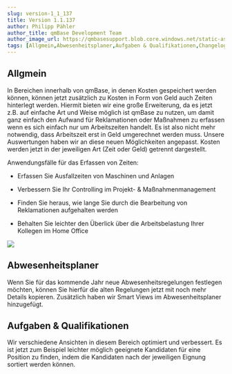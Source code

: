 ```yaml
---
slug: version-1_1_137
title: Version 1.1.137
author: Philipp Pähler
author_title: qmBase Development Team
author_image_url: https://qmbasesupport.blob.core.windows.net/static-assets/img/persons/paehler_round.png
tags: [Allgmein,Abwesenheitsplaner,Aufgaben & Qualifikationen,Changelog]
---
```

## Allgmein

In Bereichen innerhalb von qmBase, in denen Kosten gespeichert werden können, können jetzt zusätzlich zu Kosten in Form von Geld auch Zeiten hinterlegt werden. Hiermit bieten wir eine große Erweiterung, da es jetzt z.B. auf einfache Art und Weise möglich ist qmBase zu nutzen, um damit ganz einfach den Aufwand für Reklamationen oder Maßnahmen zu erfassen wenn es sich einfach nur um Arbeitszeiten handelt. Es ist also nicht mehr notwendig, dass Arbeitszeit erst in Geld umgerechnet werden muss. Unsere Auswertungen haben wir an diese neuen Möglichkeiten angepasst. Kosten werden jetzt in der jeweiligen Art (Zeit oder Geld) getrennt dargestellt.

Anwendungsfälle für das Erfassen von Zeiten:

*   Erfassen Sie Ausfallzeiten von Maschinen und Anlagen

*   Verbessern Sie Ihr Controlling im Projekt- & Maßnahmenmanagement

*   Finden Sie heraus, wie lange Sie durch die Bearbeitung von Reklamationen aufgehalten werden

*   Behalten Sie leichter den Überlick über die Arbeitsbelastung Ihrer Kollegen im Home Office

![](https://caqadmin.blob.core.windows.net/releasenotes/125-images/57c9adc2-5c50-4050-ada5-2cc215af3f10-mceclip0.png)

## Abwesenheitsplaner

Wenn Sie für das kommende Jahr neue Abwesenheitsregelungen festlegen möchten, können Sie hierfür die alten Regelungen jetzt mit noch mehr Details kopieren. Zusätzlich haben wir Smart Views im Abwesenheitsplaner hinzugefügt.

## Aufgaben & Qualifikationen

Wir verschiedene Ansichten in diesem Bereich optimiert und verbessert. Es ist jetzt zum Beispiel leichter möglich geeignete Kandidaten für eine Position zu finden, indem die Kandidaten nach der jeweiligen Eignung sortiert werden können.